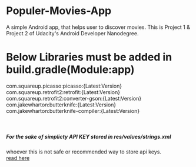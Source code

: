 # Populer-Movies-App
A simple Android app, that helps user to discover movies. This is Project 1 &amp; Project 2 of Udacity's Android Developer Nanodegree.

# Below Libraries must be added in build.gradle(Module:app)

com.squareup.picasso:picasso:{Latest:Version} <br />
com.squareup.retrofit2:retrofit:{Latest:Version} <br />
com.squareup.retrofit2:converter-gson:{Latest:Version} <br />
com.jakewharton:butterknife:{Latest:Version} <br />
com.jakewharton:butterknife-compiler:{Latest:Version} <br />
<br />
<br />
##### For the sake of simplicty API KEY stored in res/values/strings.xml
whoever this is not safe or recommended way to store api keys.<br /> 
[read here](https://stackoverflow.com/questions/14570989/best-practice-for-storing-and-protecting-private-api-keys-in-applications)


